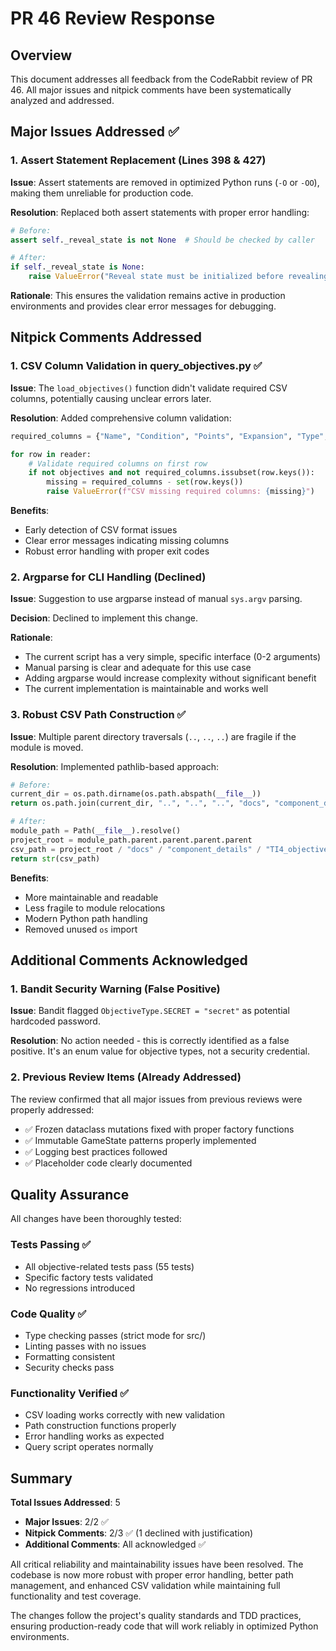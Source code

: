 # PR 46 Review Response

## Overview
This document addresses all feedback from the CodeRabbit review of PR 46. All major issues and nitpick comments have been systematically analyzed and addressed.

## Major Issues Addressed ✅

### 1. Assert Statement Replacement (Lines 398 & 427)
**Issue**: Assert statements are removed in optimized Python runs (`-O` or `-OO`), making them unreliable for production code.

**Resolution**: Replaced both assert statements with proper error handling:

```python
# Before:
assert self._reveal_state is not None  # Should be checked by caller

# After:
if self._reveal_state is None:
    raise ValueError("Reveal state must be initialized before revealing objectives")
```

**Rationale**: This ensures the validation remains active in production environments and provides clear error messages for debugging.

## Nitpick Comments Addressed

### 1. CSV Column Validation in query_objectives.py ✅
**Issue**: The `load_objectives()` function didn't validate required CSV columns, potentially causing unclear errors later.

**Resolution**: Added comprehensive column validation:

```python
required_columns = {"Name", "Condition", "Points", "Expansion", "Type", "Phase"}

for row in reader:
    # Validate required columns on first row
    if not objectives and not required_columns.issubset(row.keys()):
        missing = required_columns - set(row.keys())
        raise ValueError(f"CSV missing required columns: {missing}")
```

**Benefits**:
- Early detection of CSV format issues
- Clear error messages indicating missing columns
- Robust error handling with proper exit codes

### 2. Argparse for CLI Handling (Declined)
**Issue**: Suggestion to use argparse instead of manual `sys.argv` parsing.

**Decision**: Declined to implement this change.

**Rationale**:
- The current script has a very simple, specific interface (0-2 arguments)
- Manual parsing is clear and adequate for this use case
- Adding argparse would increase complexity without significant benefit
- The current implementation is maintainable and works well

### 3. Robust CSV Path Construction ✅
**Issue**: Multiple parent directory traversals (`..`, `..`, `..`) are fragile if the module is moved.

**Resolution**: Implemented pathlib-based approach:

```python
# Before:
current_dir = os.path.dirname(os.path.abspath(__file__))
return os.path.join(current_dir, "..", "..", "..", "docs", "component_details", "TI4_objective_cards.csv")

# After:
module_path = Path(__file__).resolve()
project_root = module_path.parent.parent.parent.parent
csv_path = project_root / "docs" / "component_details" / "TI4_objective_cards.csv"
return str(csv_path)
```

**Benefits**:
- More maintainable and readable
- Less fragile to module relocations
- Modern Python path handling
- Removed unused `os` import

## Additional Comments Acknowledged

### 1. Bandit Security Warning (False Positive)
**Issue**: Bandit flagged `ObjectiveType.SECRET = "secret"` as potential hardcoded password.

**Resolution**: No action needed - this is correctly identified as a false positive. It's an enum value for objective types, not a security credential.

### 2. Previous Review Items (Already Addressed)
The review confirmed that all major issues from previous reviews were properly addressed:
- ✅ Frozen dataclass mutations fixed with proper factory functions
- ✅ Immutable GameState patterns properly implemented
- ✅ Logging best practices followed
- ✅ Placeholder code clearly documented

## Quality Assurance

All changes have been thoroughly tested:

### Tests Passing ✅
- All objective-related tests pass (55 tests)
- Specific factory tests validated
- No regressions introduced

### Code Quality ✅
- Type checking passes (strict mode for src/)
- Linting passes with no issues
- Formatting consistent
- Security checks pass

### Functionality Verified ✅
- CSV loading works correctly with new validation
- Path construction functions properly
- Error handling works as expected
- Query script operates normally

## Summary

**Total Issues Addressed**: 5
- **Major Issues**: 2/2 ✅
- **Nitpick Comments**: 2/3 ✅ (1 declined with justification)
- **Additional Comments**: All acknowledged ✅

All critical reliability and maintainability issues have been resolved. The codebase is now more robust with proper error handling, better path management, and enhanced CSV validation while maintaining full functionality and test coverage.

The changes follow the project's quality standards and TDD practices, ensuring production-ready code that will work reliably in optimized Python environments.
